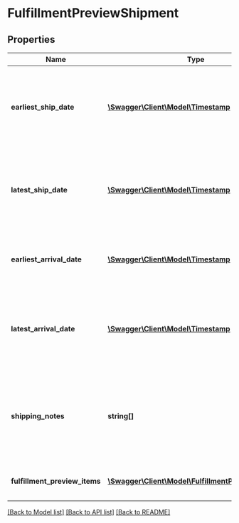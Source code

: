 # FulfillmentPreviewShipment

## Properties
Name | Type | Description | Notes
------------ | ------------- | ------------- | -------------
**earliest_ship_date** | [**\Swagger\Client\Model\Timestamp**](Timestamp.md) | The earliest date that the shipment is expected to be sent from the fulfillment center, in ISO 8601 date time format. | [optional] 
**latest_ship_date** | [**\Swagger\Client\Model\Timestamp**](Timestamp.md) | The latest date that the shipment is expected to be sent from the fulfillment center, in ISO 8601 date time format. | [optional] 
**earliest_arrival_date** | [**\Swagger\Client\Model\Timestamp**](Timestamp.md) | The earliest date that the shipment is expected to arrive at its destination. | [optional] 
**latest_arrival_date** | [**\Swagger\Client\Model\Timestamp**](Timestamp.md) | The latest date that the shipment is expected to arrive at its destination, in ISO 8601 date time format. | [optional] 
**shipping_notes** | **string[]** | Provides additional insight into the shipment timeline when exact delivery dates are not able to be precomputed. | [optional] 
**fulfillment_preview_items** | [**\Swagger\Client\Model\FulfillmentPreviewItemList**](FulfillmentPreviewItemList.md) | Information about the items in the shipment. | 

[[Back to Model list]](../README.md#documentation-for-models) [[Back to API list]](../README.md#documentation-for-api-endpoints) [[Back to README]](../README.md)


